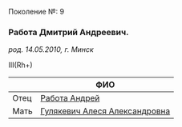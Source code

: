 Поколение №: 9

### Работа Дмитрий Андреевич.

_род. 14.05.2010, г. Минск_

III(Rh+)

|      | ФИО                                                                        |
|------|----------------------------------------------------------------------------|
| Отец | [Работа Андрей](/ancestors/8-Работа-Андрей)                           |
| Мать | [Гулякевич Алеся Александровна](/ancestors/8-Гулякевич-Алеся-Александровна) |

        
